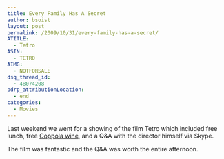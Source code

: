 ```yaml
---
title: Every Family Has A Secret
author: bsoist
layout: post
permalink: /2009/10/31/every-family-has-a-secret/
ATITLE:
  - Tetro
ASIN:
  - TETRO
AIMG:
  - NOTFORSALE
dsq_thread_id:
  - 48074208
pdrp_attributionLocation:
  - end
categories:
  - Movies
---
```

Last weekend we went for a showing of the film Tetro which included free lunch, free [Coppola wine][1], and a Q&#038;A with the director himself via Skype. 

The film was fantastic and the Q&#038;A was worth the entire afternoon.

 [1]: http://www.franciscoppolawinery.com/